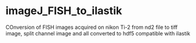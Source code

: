 # imageJ_FISH_to_ilastik
COnversion of FISH images acquired on nikon Ti-2 from nd2 file to tiff image, split channel image and all converted to hdf5 compatible with ilastik 
